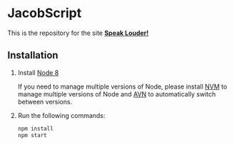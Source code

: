 # JacobScript

This is the repository for the site [**Speak Louder!**][1]

## Installation

1. Install [Node 8](https://nodejs.org/en/)

    If you need to manage multiple versions of Node, please install [NVM][2] to 
    manage multiple versions of Node and [AVN][3] to automatically switch between versions.

2. Run the following commands:

    ```bash
    npm install
    npm start
    ```

[1]: http://www.speak-louder.com/
[2]: https://github.com/creationix/nvm
[3]: https://github.com/wbyoung/avn